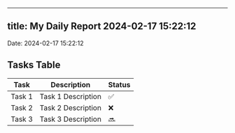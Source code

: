 
---
title: My Daily Report 2024-02-17 15:22:12
---

Date: 2024-02-17 15:22:12

## Tasks Table

| Task | Description | Status |
|------|-------------|--------|
| Task 1 | Task 1 Description | ✅ |
| Task 2 | Task 2 Description | ❌ |
| Task 3 | Task 3 Description | 🔜 |
